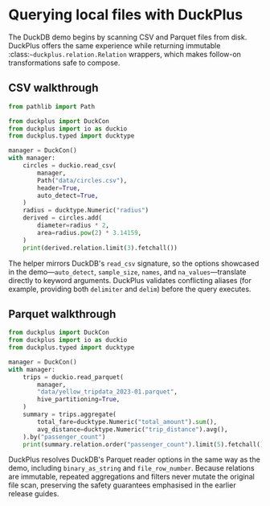 # Querying local files with DuckPlus

The DuckDB demo begins by scanning CSV and Parquet files from disk. DuckPlus
offers the same experience while returning immutable :class:`~duckplus.relation.Relation`
wrappers, which makes follow-on transformations safe to compose.

## CSV walkthrough

```python
from pathlib import Path

from duckplus import DuckCon
from duckplus import io as duckio
from duckplus.typed import ducktype

manager = DuckCon()
with manager:
    circles = duckio.read_csv(
        manager,
        Path("data/circles.csv"),
        header=True,
        auto_detect=True,
    )
    radius = ducktype.Numeric("radius")
    derived = circles.add(
        diameter=radius * 2,
        area=radius.pow(2) * 3.14159,
    )
    print(derived.relation.limit(3).fetchall())
```

The helper mirrors DuckDB's ``read_csv`` signature, so the options showcased in
the demo—``auto_detect``, ``sample_size``, ``names``, and ``na_values``—translate
directly to keyword arguments. DuckPlus validates conflicting aliases (for
example, providing both ``delimiter`` and ``delim``) before the query executes.

## Parquet walkthrough

```python
from duckplus import DuckCon
from duckplus import io as duckio
from duckplus.typed import ducktype

manager = DuckCon()
with manager:
    trips = duckio.read_parquet(
        manager,
        "data/yellow_tripdata_2023-01.parquet",
        hive_partitioning=True,
    )
    summary = trips.aggregate(
        total_fare=ducktype.Numeric("total_amount").sum(),
        avg_distance=ducktype.Numeric("trip_distance").avg(),
    ).by("passenger_count")
    print(summary.relation.order("passenger_count").limit(5).fetchall())
```

DuckPlus resolves DuckDB's Parquet reader options in the same way as the demo,
including ``binary_as_string`` and ``file_row_number``. Because relations are
immutable, repeated aggregations and filters never mutate the original file
scan, preserving the safety guarantees emphasised in the earlier release guides.

